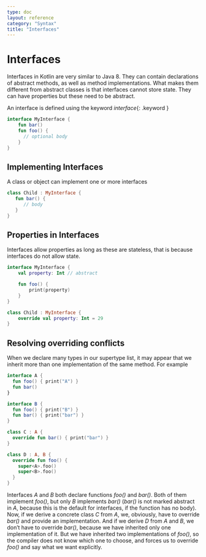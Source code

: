 ```yaml
---
type: doc
layout: reference
category: "Syntax"
title: "Interfaces"
---
```


# Interfaces

Interfaces in Kotlin are very similar to Java 8. They can contain declarations of abstract methods, as well as method
implementations. What makes them different from abstract classes is that interfaces cannot store state. They can have
properties but these need to be abstract.

An interface is defined using the keyword *interface*{: .keyword }

``` kotlin
interface MyInterface {
    fun bar()
    fun foo() {
      // optional body
    }
}
```

## Implementing Interfaces

A class or object can implement one or more interfaces

``` kotlin
class Child : MyInterface {
   fun bar() {
      // body
   }
}
```

## Properties in Interfaces

Interfaces allow properties as long as these are stateless, that is because interfaces do not allow state.

``` kotlin
interface MyInterface {
    val property: Int // abstract

    fun foo() {
        print(property)
    }
}

class Child : MyInterface {
    override val property: Int = 29
}
```

## Resolving overriding conflicts

When we declare many types in our supertype list, it may appear that we inherit more than one implementation of the same method. For example

``` kotlin
interface A {
  fun foo() { print("A") }
  fun bar()
}

interface B {
  fun foo() { print("B") }
  fun bar() { print("bar") }
}

class C : A {
  override fun bar() { print("bar") }
}

class D : A, B {
  override fun foo() {
    super<A>.foo()
    super<B>.foo()
  }
}
```

Interfaces *A* and *B* both declare functions *foo()* and *bar()*. Both of them implement *foo()*, but only *B* implements *bar()* (*bar()* is not marked abstract in *A*,
because this is the default for interfaces, if the function has no body). Now, if we derive a concrete class *C* from *A*, we, obviously, have to override *bar()* and provide
an implementation. And if we derive *D* from *A* and *B*, we don’t have to override *bar()*, because we have inherited only one implementation of it.
But we have inherited two implementations of *foo()*, so the compiler does not know which one to choose, and forces us to override *foo()* and say what we want explicitly.
